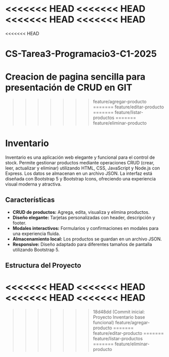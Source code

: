<<<<<<< HEAD
<<<<<<< HEAD
<<<<<<< HEAD
<<<<<<< HEAD
=======
<<<<<<< HEAD
# CS-Tarea3-Programacio3-C1-2025
Creacion de pagina sencilla para presentación de CRUD en GIT
=======
>>>>>>> feature/agregar-producto
=======
>>>>>>> feature/editar-producto
=======
>>>>>>> feature/listar-productos
=======
>>>>>>> feature/eliminar-producto
# Inventario

Inventario es una aplicación web elegante y funcional para el control de stock. Permite gestionar productos mediante operaciones CRUD (crear, leer, actualizar y eliminar) utilizando HTML, CSS, JavaScript y Node.js con Express. Los datos se almacenan en un archivo JSON. La interfaz está diseñada con Bootstrap 5 y Bootstrap Icons, ofreciendo una experiencia visual moderna y atractiva.

## Características

- **CRUD de productos:** Agrega, edita, visualiza y elimina productos.
- **Diseño elegante:** Tarjetas personalizadas con header, descripción y footer.
- **Modales interactivos:** Formularios y confirmaciones en modales para una experiencia fluida.
- **Almacenamiento local:** Los productos se guardan en un archivo JSON.
- **Responsive:** Diseño adaptado para diferentes tamaños de pantalla utilizando Bootstrap 5.

## Estructura del Proyecto

<<<<<<< HEAD
<<<<<<< HEAD
<<<<<<< HEAD
<<<<<<< HEAD
=======
>>>>>>> 18d48dd (Commit inicial: Proyecto Inventario base funcional)
>>>>>>> feature/agregar-producto
=======
>>>>>>> feature/editar-producto
=======
>>>>>>> feature/listar-productos
=======
>>>>>>> feature/eliminar-producto
